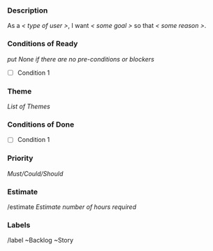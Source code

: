 ### Description

As a _< type of user >_, I want _< some goal >_ so that _< some reason >_.

### Conditions of Ready

_put None if there are no pre-conditions or blockers_
* [ ] Condition 1

### Theme

_List of Themes_

### Conditions of Done

* [ ] Condition 1

### Priority

_Must/Could/Should_

### Estimate

/estimate _Estimate number of hours required_

### Labels

/label ~Backlog ~Story
